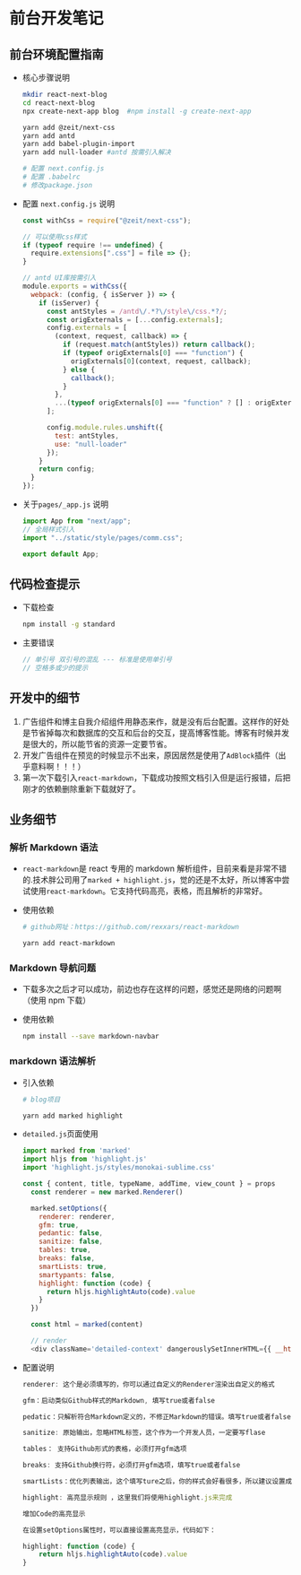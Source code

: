 # 前台开发笔记

## 前台环境配置指南

- 核心步骤说明

  ```bash
  mkdir react-next-blog
  cd react-next-blog
  npx create-next-app blog  #npm install -g create-next-app

  yarn add @zeit/next-css
  yarn add antd
  yarn add babel-plugin-import
  yarn add null-loader #antd 按需引入解决

  # 配置 next.config.js
  # 配置 .babelrc
  # 修改package.json
  ```

- 配置 `next.config.js` 说明

  ```javascript
  const withCss = require("@zeit/next-css");

  // 可以使用css样式
  if (typeof require !== undefined) {
    require.extensions[".css"] = file => {};
  }

  // antd UI库按需引入
  module.exports = withCss({
    webpack: (config, { isServer }) => {
      if (isServer) {
        const antStyles = /antd\/.*?\/style\/css.*?/;
        const origExternals = [...config.externals];
        config.externals = [
          (context, request, callback) => {
            if (request.match(antStyles)) return callback();
            if (typeof origExternals[0] === "function") {
              origExternals[0](context, request, callback);
            } else {
              callback();
            }
          },
          ...(typeof origExternals[0] === "function" ? [] : origExternals)
        ];

        config.module.rules.unshift({
          test: antStyles,
          use: "null-loader"
        });
      }
      return config;
    }
  });
  ```

- 关于`pages/_app.js` 说明

  ```javascript
  import App from "next/app";
  // 全局样式引入
  import "../static/style/pages/comm.css";

  export default App;
  ```

## 代码检查提示

- 下载检查

  ```bash
  npm install -g standard
  ```

- 主要错误

  ```javascript
  // 单引号 双引号的混乱 --- 标准是使用单引号
  // 空格多或少的提示
  ```

## 开发中的细节

1. 广告组件和博主自我介绍组件用静态来作，就是没有后台配置。这样作的好处是节省掉每次和数据库的交互和后台的交互，提高博客性能。博客有时候并发是很大的，所以能节省的资源一定要节省。
2. 开发广告组件在预览的时候显示不出来，原因居然是使用了`AdBlock`插件（出乎意料啊！！！）
3. 第一次下载引入`react-markdown`，下载成功按照文档引入但是运行报错，后把刚才的依赖删除重新下载就好了。

## 业务细节

### 解析 Markdown 语法

- `react-markdown`是 react 专用的 markdown 解析组件，目前来看是非常不错的.技术胖公司用了`marked + highlight.js`，觉的还是不太好，所以博客中尝试使用`react-markdown`。它支持代码高亮，表格，而且解析的非常好。

- 使用依赖

  ```bash
  # github网址：https://github.com/rexxars/react-markdown

  yarn add react-markdown
  ```

### Markdown 导航问题

- 下载多次之后才可以成功，前边也存在这样的问题，感觉还是网络的问题啊（使用 npm 下载）
- 使用依赖

  ```bash
  npm install --save markdown-navbar
  ```

### markdown 语法解析

- 引入依赖

  ```bash
  # blog项目

  yarn add marked highlight
  ```

- `detailed.js`页面使用

  ```javascript
  import marked from 'marked'
  import hljs from 'highlight.js'
  import 'highlight.js/styles/monokai-sublime.css'

  const { content, title, typeName, addTime, view_count } = props
    const renderer = new marked.Renderer()

    marked.setOptions({
      renderer: renderer,
      gfm: true,
      pedantic: false,
      sanitize: false,
      tables: true,
      breaks: false,
      smartLists: true,
      smartypants: false,
      highlight: function (code) {
        return hljs.highlightAuto(code).value
      }
    })

    const html = marked(content)

    // render
    <div className='detailed-context' dangerouslySetInnerHTML={{ __html: html }} />
  ```

- 配置说明

  ```javascript
  renderer: 这个是必须填写的，你可以通过自定义的Renderer渲染出自定义的格式

  gfm：启动类似Github样式的Markdown, 填写true或者false

  pedatic：只解析符合Markdown定义的，不修正Markdown的错误。填写true或者false

  sanitize: 原始输出，忽略HTML标签，这个作为一个开发人员，一定要写flase

  tables： 支持Github形式的表格，必须打开gfm选项

  breaks: 支持Github换行符，必须打开gfm选项，填写true或者false

  smartLists：优化列表输出，这个填写ture之后，你的样式会好看很多，所以建议设置成ture

  highlight: 高亮显示规则 ，这里我们将使用highlight.js来完成

  增加Code的高亮显示

  在设置setOptions属性时，可以直接设置高亮显示，代码如下：

  highlight: function (code) {
      return hljs.highlightAuto(code).value
  }
  ```
